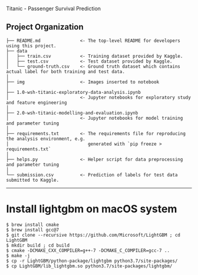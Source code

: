 Titanic - Passenger Survival Prediction

Project Organization
------------

    ├── README.md               <- The top-level README for developers using this project.
    ├── data
    │   ├── train.csv           <- Training dataset provided by Kaggle.
    │   ├── test.csv            <- Test dataset provided by Kaggle.
    │   └── ground-truth.csv    <- Ground truth dataset which contains actual label for both training and test data.
    │
    ├── img                     <- Images inserted to notebook
    │
    ├── 1.0-wsh-titanic-exploratory-data-analysis.ipynb
    │                           <- Jupyter notebooks for exploratory study and feature engineering
    │ 
    ├── 2.0-wsh-titanic-modelling-and-evaluation.ipynb
    │                           <- Jupyter notebooks for model training and parameter tuning
    │
    ├── requirements.txt        <- The requirements file for reproducing the analysis environment, e.g.
    │                              generated with `pip freeze > requirements.txt`
    │
    ├── helps.py                <- Helper script for data preprocessing and parameter tuning
    │ 
    └── submission.csv          <- Prediction of labels for test data submitted to Kaggle.

--------

# Install lightgbm on macOS system
```
$ brew install cmake
$ brew install gcc@7
$ git clone --recursive https://github.com/Microsoft/LightGBM ; cd LightGBM
$ mkdir build ; cd build
$ cmake -DCMAKE_CXX_COMPILER=g++-7 -DCMAKE_C_COMPILER=gcc-7 ..
$ make -j
$ cp -r LightGBM/python-package/lightgbm python3.7/site-packages/
$ cp LightGBM/lib_lightgbm.so python3.7/site-packages/lightgbm/
```

